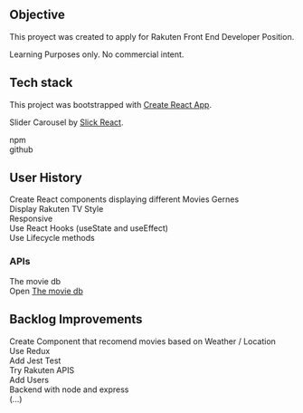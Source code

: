 
## Objective

This proyect was created to apply for Rakuten Front End Developer Position. 

Learning Purposes only. No commercial intent.

## Tech stack

This project was bootstrapped with [Create React App](https://github.com/facebook/create-react-app).

Slider Carousel by [Slick React](https://react-slick.neostack.com/).

npm <br>
github <br>

## User History

Create React components displaying different Movies Gernes <br>
Display Rakuten TV Style <br>
Responsive <br>
Use React Hooks (useState and useEffect) <br> 
Use Lifecycle methods <br>


### APIs

The movie db<br>
Open [The movie db](https://www.themoviedb.org/) 

## Backlog Improvements
Create Component that recomend movies based on Weather / Location <br>
Use Redux <br>
Add Jest Test <br>
Try Rakuten APIS <br>
Add Users <br>
Backend with node and express <br>
(...)

